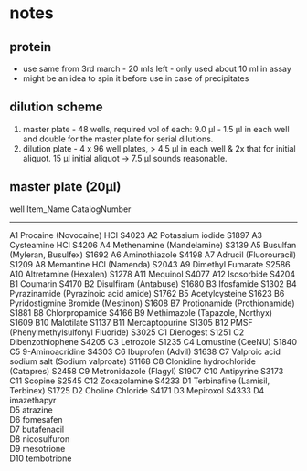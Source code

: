 # notes

## protein
- use same from 3rd march - 20 mls left - only used about 10 ml in assay 
- might be an idea to spin it before use in case of precipitates

## dilution scheme
1. master plate - 48 wells, required vol of each: 9.0 µl - 1.5 µl in each well and double for the master plate for serial dilutions.
2. dilution plate - 4 x 96 well plates, > 4.5 µl in each well & 2x that for initial aliquot. 15 µl initial aliquot -> 7.5 µl sounds reasonable.

## master plate (20µl)

  well  Item_Name                                      CatalogNumber
  ----- ---------------------------------------------- ---------------
  A1    Procaine (Novocaine) HCl                       S4023
  A2    Potassium iodide                               S1897
  A3    Cysteamine HCl                                 S4206
  A4    Methenamine (Mandelamine)                      S3139
  A5    Busulfan (Myleran, Busulfex)                   S1692
  A6    Aminothiazole                                  S4198
  A7    Adrucil (Fluorouracil)                         S1209
  A8    Memantine HCl (Namenda)                        S2043
  A9    Dimethyl Fumarate                              S2586
  A10   Altretamine (Hexalen)                          S1278
  A11   Mequinol                                       S4077
  A12   Isosorbide                                     S4204
  B1    Coumarin                                       S4170
  B2    Disulfiram (Antabuse)                          S1680
  B3    Ifosfamide                                     S1302
  B4    Pyrazinamide (Pyrazinoic acid amide)           S1762
  B5    Acetylcysteine                                 S1623
  B6    Pyridostigmine Bromide (Mestinon)              S1608
  B7    Protionamide (Prothionamide)                   S1881
  B8    Chlorpropamide                                 S4166
  B9    Methimazole (Tapazole, Northyx)                S1609
  B10   Malotilate                                     S1137
  B11   Mercaptopurine                                 S1305
  B12   PMSF (Phenylmethylsulfonyl Fluoride)           S3025
  C1    Dienogest                                      S1251
  C2    Dibenzothiophene                               S4205
  C3    Letrozole                                      S1235
  C4    Lomustine (CeeNU)                              S1840
  C5    9-Aminoacridine                                S4303
  C6    Ibuprofen (Advil)                              S1638
  C7    Valproic acid sodium salt (Sodium valproate)   S1168
  C8    Clonidine hydrochloride (Catapres)             S2458
  C9    Metronidazole (Flagyl)                         S1907
  C10   Antipyrine                                     S3173
  C11   Scopine                                        S2545
  C12   Zoxazolamine                                   S4233
  D1    Terbinafine (Lamisil, Terbinex)                S1725
  D2    Choline Chloride                               S4171
  D3    Mepiroxol                                      S4333
  D4    imazethapyr                                    
  D5    atrazine                                       
  D6    fomesafen                                      
  D7    butafenacil                                    
  D8    nicosulfuron                                   
  D9    mesotrione                                     
  D10   tembotrione                                    
